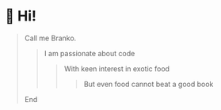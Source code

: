 # :wave: Hi!

> Call me Branko.
>> I am passionate about code 
>>> With keen interest in exotic food
>>>> But even food cannot beat a good book
>>>> 
> End
